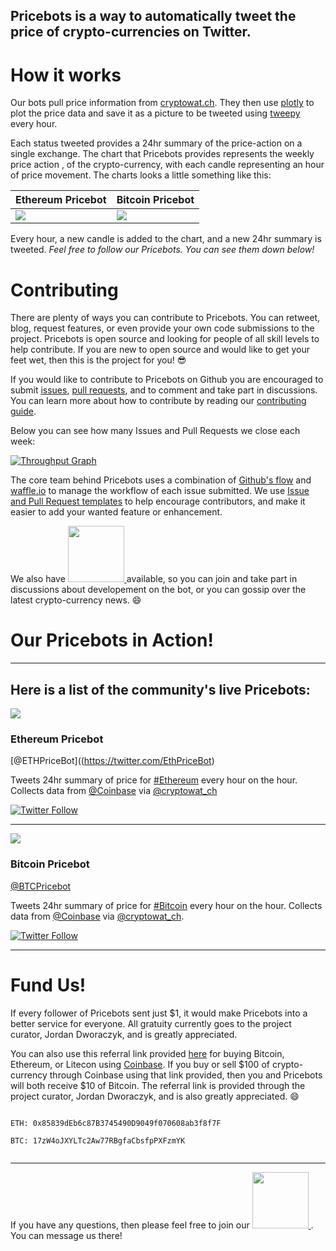 Pricebots is a way to automatically tweet the price of crypto-currencies on Twitter.
---

# How it works

Our bots pull price information from
[cryptowat.ch](https://cryptowat.ch). They then use
[plotly](https://github.com/plotly/plotly.py) to plot the price data and save
it as a picture to be tweeted using [tweepy](https://github.com/tweepy/tweepy)
every hour.

Each status tweeted provides a 24hr summary of the price-action on a single
exchange. The chart that Pricebots provides represents the weekly price action
, of the crypto-currency, with each candle representing an hour of
price movement. The charts looks a little something like this:

Ethereum Pricebot | Bitcoin Pricebot
------------ | -------------
![](https://pbs.twimg.com/media/DDxMwbDUIAEC2v0.jpg) | ![]( https://pbs.twimg.com/media/DDxMw3wUMAAjKBm.jpg)

Every hour, a new candle is added to the chart, and a new 24hr summary is
tweeted. _Feel free to follow our Pricebots. You can see them down below!_

# Contributing
There are plenty of ways you can contribute to Pricebots. You can retweet,
blog, request features, or even provide your own code submissions to the
project. Pricebots is open source and looking for people of all skill levels to
help contribute. If you are new to open source and would like to get your feet
wet, then this is the project for you! :sunglasses:

If you would like to contribute to Pricebots on Github you are encouraged to
submit [issues](https://guides.github.com/features/issues/), [pull requests](https://help.github.com/articles/about-pull-requests/),
and to comment and take part in discussions. You
can learn more about how to contribute by reading our [contributing guide](https://github.com/JordanDworaczyk/Pricebots/blob/master/CONTRIBUTING.md).

Below you can see how many Issues and Pull Requests we close each week:

[![Throughput Graph](https://graphs.waffle.io/JordanDworaczyk/EthPriceBot/throughput.svg)](https://waffle.io/JordanDworaczyk/EthPriceBot/)

The core team behind Pricebots uses a combination of [Github's flow](https://guides.github.com/introduction/flow/) and [waffle.io](https://github.com/waffleio/waffle.io) to manage the workflow of
each issue submitted. We use [Issue and Pull Request
templates](https://github.com/blog/2111-issue-and-pull-request-templates) to help encourage contributors, and make it easier to add your wanted
feature or enhancement.

We also have
<a href="http://ethpricebot.enterslack.com">
	<img src='https://cdn.worldvectorlogo.com/logos/slack.svg' width='90'>
</a>
available, so you can join and take part in discussions about developement on the bot, or you can gossip over the latest crypto-currency news. :smile:

# Our Pricebots in Action!
---
 Here is a list of the community's live Pricebots:
---

![](https://pbs.twimg.com/profile_images/840073887727607810/L-Idlbln_400x400.jpg)
### Ethereum Pricebot
[@ETHPriceBot]((https://twitter.com/EthPriceBot)

Tweets 24hr summary of price for [#Ethereum](https://twitter.com/hashtag/Ethereum?src=hash) every hour on the hour. Collects data from [@Coinbase](https://twitter.com/Coinbase) via [@cryptowat_ch](https://twitter.com/cryptowat_ch)

[![Twitter Follow](https://img.shields.io/twitter/follow/EthPriceBot.svg?style=social&label=Follow)](https://twitter.com/EthPriceBot)

---
![](https://pbs.twimg.com/profile_images/861596336738652160/2lEY17t-_400x400.jpg)

### Bitcoin Pricebot
[@BTCPricebot](https://twitter.com/BTCPricebot)

Tweets 24hr summary of price for [#Bitcoin](https://twitter.com/hashtag/Bitcoin?src=hash) every hour on the hour. Collects data from [@Coinbase](https://twitter.com/Coinbase) via [@cryptowat_ch](https://twitter.com/cryptowat_ch).

[![Twitter Follow](https://img.shields.io/twitter/follow/BTCPriceBot.svg?style=social&label=Follow)](https://twitter.com/BTCPriceBot)

---
# Fund Us!
If every follower of Pricebots sent just $1, it would make Pricebots into a
better service for everyone. All gratuity currently goes to the project
curator, Jordan Dworaczyk, and is greatly appreciated.

You can also use this referral link provided [here]() for buying Bitcoin,
Ethereum, or Litecon using [Coinbase](https://www.coinbase.com/). If you buy or sell $100 of crypto-currency through Coinbase using that link provided, then
you and Pricebots will both receive $10 of Bitcoin. The referral link is
provided through the project curator, Jordan Dworaczyk, and is also greatly
appreciated. :smile:  

```

ETH: 0x85839dEb6c87B3745490D9049f070608ab3f8f7F

BTC: 17zW4oJXYLTc2Aw77RBgfaCbsfpPXFzmYK


```



---

If you have any questions, then please feel free to join our
<a href="http://ethpricebot.enterslack.com">
	<img src='https://cdn.worldvectorlogo.com/logos/slack.svg' width='90'>
</a>
. You can message us there!
